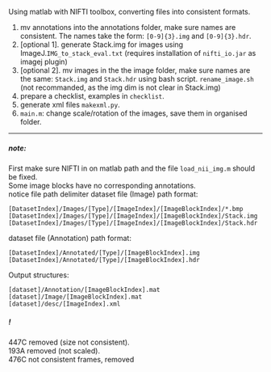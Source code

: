 Using matlab with NIFTI toolbox, converting files into consistent formats.

1. mv annotations into the annotations folder, make sure names are consistent. The names take the form:
`[0-9]{3}.img` and `[0-9]{3}.hdr`.
2. [optional 1]. generate Stack.img for images using ImageJ.`IMG_to_stack_eval.txt` (requires installation of `nifti_io.jar` as imagej plugin)
2. [optional 2]. mv images in the the image folder, make sure names are the same: `Stack.img` and `Stack.hdr` using bash script. `rename_image.sh` (not recommanded, as the img dim is not clear in Stack.img)
3. prepare a checklist, examples in `checklist`.
4. generate xml files `makexml.py`.
5. `main.m`: change scale/rotation of the images, save them in organised folder.

- - -
##### note:

First make sure NIFTI in on matlab path and the file `load_nii_img.m` should be fixed.   
Some image blocks have no corresponding annotations.  
notice file path delimiter
dataset file (Image) path format:   

`[DatasetIndex]/Images/[Type]/[ImageIndex]/[ImageBlockIndex]/*.bmp`   
`[DatasetIndex]/Images/[Type]/[ImageIndex]/[ImageBlockIndex]/Stack.img`   
`[DatasetIndex]/Images/[Type]/[ImageIndex]/[ImageBlockIndex]/Stack.hdr`   

dataset file (Annotation) path format:   

`[DatasetIndex]/Annotated/[Type]/[ImageBlockIndex].img`   
`[DatasetIndex]/Annotated/[Type]/[ImageBlockIndex].hdr`   

Output structures:   

`[dataset]/Annotation/[ImageBlockIndex].mat`   
`[dataset]/Image/[ImageBlockIndex].mat`   
`[dataset]/desc/[ImageIndex].xml`   

##### !

447C removed (size not consistent).   
193A removed (not scaled).   
476C not consistent frames, removed
